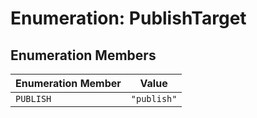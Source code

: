 # Enumeration: PublishTarget

## Enumeration Members

| Enumeration Member | Value |
| ------ | ------ |
| `PUBLISH` | `"publish"` |
